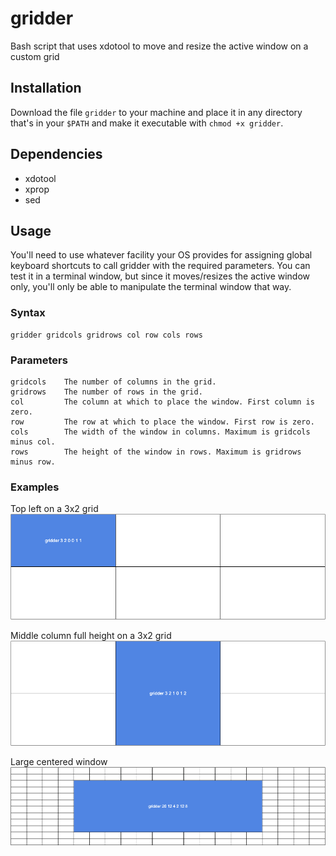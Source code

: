# gridder

Bash script that uses xdotool to move and resize the active window on a custom grid

## Installation

Download the file `gridder` to your machine and place it in any directory that's in your `$PATH` and make it executable with `chmod +x gridder`.

## Dependencies

- xdotool
- xprop
- sed

## Usage

You'll need to use whatever facility your OS provides for assigning global keyboard shortcuts to call gridder with the required parameters. You can test it in a terminal window, but since it moves/resizes the active window only, you'll only be able to manipulate the terminal window that way.

### Syntax

```
gridder gridcols gridrows col row cols rows
```

### Parameters

```
gridcols    The number of columns in the grid.
gridrows    The number of rows in the grid.
col         The column at which to place the window. First column is zero.
row         The row at which to place the window. First row is zero.
cols        The width of the window in columns. Maximum is gridcols minus col.
rows        The height of the window in rows. Maximum is gridrows minus row.
```
### Examples

Top left on a 3x2 grid
![Top left on a 3x2 grid](img/gridder-example-3-2-0-0-1-1.png)

Middle column full height on a 3x2 grid
![Middle column full height on a 3x2 grid](img/gridder-example-3-2-1-0-1-2.png)

Large centered window
![Merge centered window](img/gridder-example-20-12-4-2-12-8.png)

